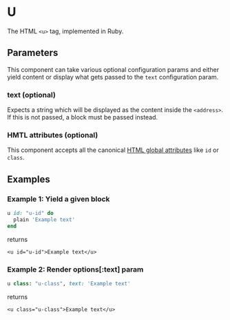 # U

The HTML `<u>` tag, implemented in Ruby.

## Parameters

This component can take various optional configuration params and either yield content or display what gets passed to the `text` configuration param.

### text \(optional\)

Expects a string which will be displayed as the content inside the `<address>`. If this is not passed, a block must be passed instead.

### HMTL attributes \(optional\)

This component accepts all the canonical [HTML global attributes](https://www.w3schools.com/tags/ref_standardattributes.asp) like `id` or `class`.

## Examples

### Example 1: Yield a given block

```ruby
u id: "u-id" do
  plain 'Example text'
end
```

returns

```markup
<u id="u-id">Example text</u>
```

### Example 2: Render options\[:text\] param

```ruby
u class: "u-class", text: 'Example text'
```

returns

```markup
<u class="u-class">Example text</u>
```

